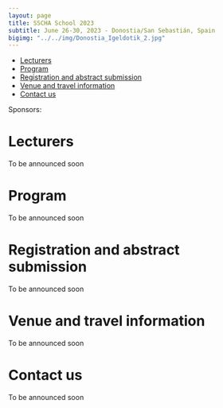 ```yaml
---
layout: page
title: SSCHA School 2023
subtitle: June 26-30, 2023 - Donostia/San Sebastián, Spain
bigimg: "../../img/Donostia_Igeldotik_2.jpg"
---
```


- [Lecturers](#Lecturers)
- [Program](#Program)
- [Registration and abstract submission](#Registration)
- [Venue and travel information](#Travel)
- [Contact us](#Contact)

Sponsors:

<a name="Lecturers"></a>
# Lecturers

To be announced soon

<a name="Program"></a>
# Program

To be announced soon

<a name="Registration"></a>
# Registration and abstract submission

To be announced soon

<a name="Travel"></a>
# Venue and travel information

To be announced soon

<a name="Travel"></a>
# Contact us

To be announced soon



